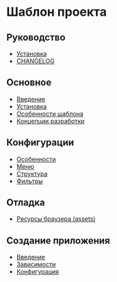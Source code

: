 Шаблон проекта
===

## Руководство 

* [Установка](install.md)
* [CHANGELOG](platform-release.md) 

## Основное

* [Введение](template-intro.md)
* [Установка](template-install.md)
* [Особенности шаблона](template-feature.md)
* [Концепции разработки](template-development.md)

## Конфигурации

* [Особенности](config-feature.md)
* [Меню](config-menu.md)
* [Структура](config-map.md)
* [Фильтры](config-filter.md)

## Отладка

* [Ресурсы браузера (assets)](debug-assets.md)

## Создание приложения

* [Введение](custom-intro.md)
* [Зависимости](custom-dependency.md)
* [Конфигурация](custom-config.md)
